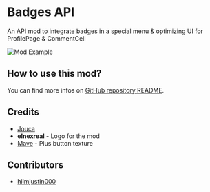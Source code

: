 # Badges API

An API mod to integrate badges in a special menu & optimizing UI for ProfilePage & CommentCell

![Mod Example](jouca.badgesapi/screen.png&scale:0.8)

## How to use this mod?

You can find more infos on [GitHub repository README](https://github.com/Jouca/BadgesAPI).

## Credits
* [Jouca](https://twitter.com/JoucaJouca)
* **elnexreal** - Logo for the mod
* [Mave](https://x.com/gmdpeter) - Plus button texture

## Contributors
* [hiimjustin000](https://x.com/hiimjustin000)